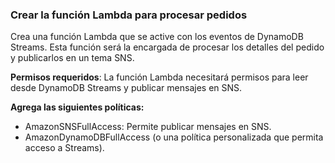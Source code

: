 ### Crear la función Lambda para procesar pedidos

Crea una función Lambda que se active con los eventos de DynamoDB Streams. Esta función será la encargada de procesar los detalles del pedido y publicarlos en un tema SNS.

**Permisos requeridos**: La función Lambda necesitará permisos para leer desde DynamoDB Streams y publicar mensajes en SNS.

**Agrega las siguientes políticas:**

- AmazonSNSFullAccess: Permite publicar mensajes en SNS.
- AmazonDynamoDBFullAccess (o una política personalizada que permita acceso a Streams).
